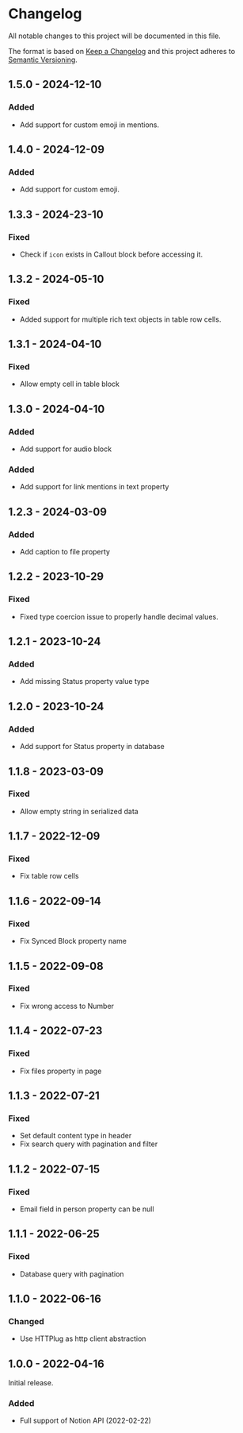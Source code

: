 # Changelog

All notable changes to this project will be documented in this file.

The format is based on [Keep a Changelog](http://keepachangelog.com/en/1.0.0/)
and this project adheres to [Semantic Versioning](http://semver.org/spec/v2.0.0.html).

## 1.5.0 - 2024-12-10

### Added

- Add support for custom emoji in mentions.

## 1.4.0 - 2024-12-09

### Added

- Add support for custom emoji.

## 1.3.3 - 2024-23-10

### Fixed

- Check if `icon` exists in Callout block before accessing it.

## 1.3.2 - 2024-05-10

### Fixed

- Added support for multiple rich text objects in table row cells.

## 1.3.1 - 2024-04-10

### Fixed

- Allow empty cell in table block

## 1.3.0 - 2024-04-10

### Added

- Add support for audio block

### Added

- Add support for link mentions in text property

## 1.2.3 - 2024-03-09

### Added

- Add caption to file property

## 1.2.2 - 2023-10-29

### Fixed

- Fixed type coercion issue to properly handle decimal values.

## 1.2.1 - 2023-10-24

### Added

- Add missing Status property value type

## 1.2.0 - 2023-10-24

### Added

- Add support for Status property in database

## 1.1.8 - 2023-03-09

### Fixed

- Allow empty string in serialized data

## 1.1.7 - 2022-12-09

### Fixed

- Fix table row cells

## 1.1.6 - 2022-09-14

### Fixed

- Fix Synced Block property name

## 1.1.5 - 2022-09-08

### Fixed

- Fix wrong access to Number

## 1.1.4 - 2022-07-23

### Fixed

- Fix files property in page

## 1.1.3 - 2022-07-21

### Fixed

- Set default content type in header
- Fix search query with pagination and filter

## 1.1.2 - 2022-07-15

### Fixed

- Email field in person property can be null

## 1.1.1 - 2022-06-25

### Fixed

- Database query with pagination

## 1.1.0 - 2022-06-16

### Changed

- Use HTTPlug as http client abstraction

## 1.0.0 - 2022-04-16

Initial release.

### Added

- Full support of Notion API (2022-02-22)
